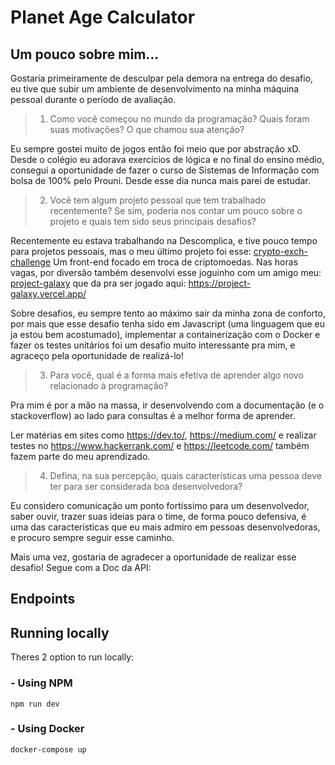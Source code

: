 # Planet Age Calculator

## Um pouco sobre mim...
Gostaria primeiramente de desculpar pela demora na entrega do desafio, eu tive que subir um ambiente de desenvolvimento na minha máquina pessoal durante o período de avaliação.

> 1) Como você começou no mundo da programação? Quais foram suas motivações? O que chamou sua atenção?

Eu sempre gostei muito de jogos então foi meio que por abstração xD. 
Desde o colégio eu adorava exercícios de lógica e no final do ensino médio, 
consegui a oportunidade de fazer o curso de Sistemas de Informação com bolsa de 100% pelo Prouni.
Desde esse dia nunca mais parei de estudar.

> 2) Você tem algum projeto pessoal que tem trabalhado recentemente? Se sim,
poderia nos contar um pouco sobre o projeto e quais tem sido seus principais
desafios?

Recentemente eu estava trabalhando na Descomplica, e tive pouco tempo para projetos pessoais, mas o meu último projeto foi esse: [crypto-exch-challenge](https://github.com/MatheusT45/crypto-exch-challenge)
Um front-end focado em troca de criptomoedas. Nas horas vagas, por diversão também desenvolvi esse joguinho com um amigo meu: [project-galaxy](https://github.com/MatheusT45/project-galaxy) que da pra ser jogado aqui: https://project-galaxy.vercel.app/

Sobre desafios, eu sempre tento ao máximo sair da minha zona de conforto, por mais que esse desafio tenha sido em Javascript (uma linguagem que eu ja estou bem acostumado), implementar a containerização com o Docker e fazer os testes unitários foi um desafio muito interessante pra mim, e agraceço pela oportunidade de realizá-lo!

> 3) Para você, qual é a forma mais efetiva de aprender algo novo relacionado à
programação?

Pra mim é por a mão na massa, ir desenvolvendo com a documentação (e o stackoverflow) ao lado para consultas é a melhor forma de aprender.

Ler matérias em sites como https://dev.to/, https://medium.com/ e realizar testes no https://www.hackerrank.com/ e https://leetcode.com/ também fazem parte do meu aprendizado.

> 4) Defina, na sua percepção, quais características uma pessoa deve ter para ser
considerada boa desenvolvedora?

Eu considero comunicação um ponto fortíssimo para um desenvolvedor, saber ouvir, trazer suas ideias para o time, de forma pouco defensiva, é uma das características que eu mais admiro em pessoas desenvolvedoras, e procuro sempre seguir esse caminho.

Mais uma vez, gostaria de agradecer a oportunidade de realizar esse desafio! Segue com a Doc da API:


## Endpoints


## Running locally

Theres 2 option to run locally:

### - Using NPM

```
npm run dev
```

### - Using Docker

```
docker-compose up
```
